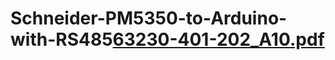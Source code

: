 # Schneider-PM5350-to-Arduino-with-RS485[63230-401-202_A10.pdf](https://github.com/M413-M/Schneider-PM5350-to-Arduino-with-RS485/files/8203268/63230-401-202_A10.pdf)
